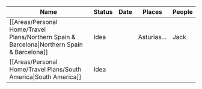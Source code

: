 |Name|Status|Date|Places|People|
|---|---|---|---|---|
|[[Areas/Personal Home/Travel Plans/Northern Spain & Barcelona\|Northern Spain & Barcelona]]|Idea||Asturias…|Jack|
|[[Areas/Personal Home/Travel Plans/South America\|South America]]|Idea||||